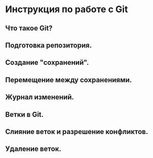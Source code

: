 # Инструкция по работе с Git

## Что такое Git?

## Подготовка репозитория.

## Создание "сохранений".

## Перемещение между сохранениями.

## Журнал изменений.

## Ветки в Git.

## Слияние веток и разрешение конфликтов.

## Удаление веток.